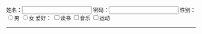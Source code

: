<table border="1">
	<form>
		姓名：<input type="text" name="userName">
		密码：<input type="password" name="passwd">
		性别：<input type="radio" name="sex" value="1">男     
		<input type="radio" name="sex" value="0">女
		爱好：
		<input type="checkbox" name="hobby" value="1">读书
		<input type="checkbox" name="hobby" value="2">音乐
		<input type="checkbox" name="hobby" value="3">运动
	</form>
</table>
